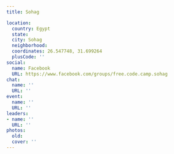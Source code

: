 ```yaml
---
title: Sohag

location:
  country: Egypt
  state: 
  city: Sohag
  neighborhood: 
  coordinates: 26.547748, 31.699264
  plusCode: ''
social:
  name: Facebook
  URL: https://www.facebook.com/groups/free.code.camp.sohag
chat:
  name: ''
  URL: ''
event:
  name: ''
  URL: ''
leaders:
- name: ''
  URL: ''
photos:
  old: 
  cover: ''
---
```

